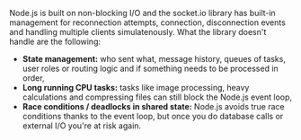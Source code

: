 Node.js is built on non-blocking I/O and the socket.io library has built-in management for reconnection attempts, connection, disconnection events and handling multiple clients simulatenously. What the library doesn't handle are the following:
- **State management:** who sent what, message history, queues of tasks, user roles or routing logic and if something needs to be processed in order,
- **Long running CPU tasks:** tasks like image processing, heavy calculations and compressing files can still block the Node.js event loop,
- **Race conditions / deadlocks in shared state:** Node.js avoids true race conditions thanks to the event loop, but once you do database calls or external I/O you're at risk again. 
